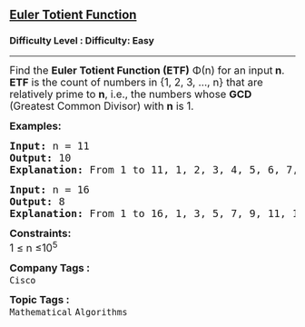 <h2><a href="https://www.geeksforgeeks.org/problems/euler-totient-function4604/1">Euler Totient Function</a></h2><h3>Difficulty Level : Difficulty: Easy</h3><hr><div class="problems_problem_content__Xm_eO"><p><span style="font-size: 18px;">Find the&nbsp;<strong>Euler Totient Function (ETF)</strong> Φ(n) for an input<strong> n</strong>. <strong>ETF</strong> is the count of numbers in {1, 2, 3, …, n} that are relatively prime to <strong>n</strong>, i.e., the numbers whose <strong>GCD</strong> (Greatest Common Divisor) with <strong>n</strong> is 1.</span></p>
<p><span style="font-size: 18px;"><strong>Examples:</strong></span></p>
<pre><span style="font-size: 18px;"><strong>Input: </strong></span><span style="font-size: 18px;">n = 11
<strong>Output: </strong>10
<strong>Explanation: </strong>From 1 to 11, 1, 2, 3, 4, 5, 6, 7, 8, 9 and 10 are relatively prime to 11.</span>
</pre>
<pre><span style="font-size: 18px;"><strong>Input: </strong>n = 16
<strong>Output: </strong>8
<strong>Explanation: </strong>From 1 to 16, 1, 3, 5, 7, 9, 11, 13 and 15</span> <span style="font-size: 18px;">are relatively prime to 16.</span></pre>
<p><span style="font-size: 18px;"><strong>Constraints:</strong><br>1 ≤ n ≤10<sup>5</sup></span></p></div><p><span style=font-size:18px><strong>Company Tags : </strong><br><code>Cisco</code>&nbsp;<br><p><span style=font-size:18px><strong>Topic Tags : </strong><br><code>Mathematical</code>&nbsp;<code>Algorithms</code>&nbsp;